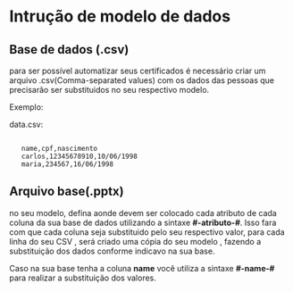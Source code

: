 # Intrução de modelo de dados


## Base de dados (.csv)
 para ser possível automatizar seus certificados é necessário criar um arquivo .csv(Comma-separated values) com os dados das pessoas que precisarão ser substituidos no seu respectivo modelo.


 Exemplo:


data.csv:
 ```csv

    name,cpf,nascimento
    carlos,12345678910,10/06/1998
    maria,234567,16/06/1998

 ```

## Arquivo base(.pptx)

no seu modelo, defina aonde devem ser colocado cada atributo de cada coluna da sua base de dados utilizando a sintaxe  **#-atributo-#**. Isso fara com que cada coluna seja substituido pelo seu respectivo valor, para cada linha do seu CSV , será criado uma cópia do seu modelo , fazendo a substituição dos dados conforme indicavo na sua base.


Caso na sua base tenha a coluna **name** você utiliza a sintaxe **#-name-#** para realizar a substituição dos valores.